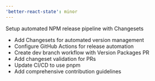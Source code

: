 ```yaml
---
'better-react-state': minor
---
```


Setup automated NPM release pipeline with Changesets

- Add Changesets for automated version management
- Configure GitHub Actions for release automation
- Create dev branch workflow with Version Packages PR
- Add changeset validation for PRs
- Update CI/CD to use pnpm
- Add comprehensive contribution guidelines
